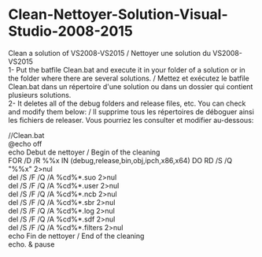 # Clean-Nettoyer-Solution-Visual-Studio-2008-2015  
Clean a solution of VS2008-VS2015  / Nettoyer une solution du VS2008-VS2015  
1- Put the batfile Clean.bat and execute it in your folder of a solution or in the folder where there are several solutions. 
/ Mettez et exécutez le batfile Clean.bat dans un répertoire d'une solution ou dans un dossier qui contient plusieurs solutions.  
2- It deletes all of the debug folders and release files, etc. You can check and modify them below:
/ Il supprime tous les répertoires de déboguer ainsi les fichiers de releaser. Vous pourriez les consulter et modifier au-dessous:  

//Clean.bat  
@echo off  
echo Debut de nettoyer / Begin of the cleaning  
FOR /D /R %%x IN (debug,release,bin,obj,ipch,x86,x64) DO RD /S /Q "%%x" 2>nul  
del /S /F /Q /A %cd%\*.suo 2>nul  
del /S /F /Q /A %cd%\*.user 2>nul  
del /S /F /Q /A %cd%\*.ncb 2>nul  
del /S /F /Q /A %cd%\*.sbr 2>nul  
del /S /F /Q /A %cd%\*.log 2>nul  
del /S /F /Q /A %cd%\*.sdf 2>nul  
del /S /F /Q /A %cd%\*.filters 2>nul  
echo Fin de nettoyer / End of the cleaning  
echo. & pause   
